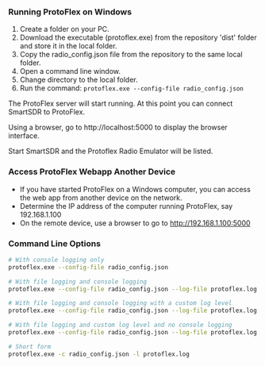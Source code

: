 ### Running ProtoFlex on Windows

1. Create a folder on your PC.
2. Download the executable (protoflex.exe) from the repository 'dist' folder and store it in the local folder.
3. Copy the radio_config.json file from the repository to the same local folder.
4. Open a command line window.
5. Change directory to the local folder.
6. Run the command: `protoflex.exe --config-file radio_config.json`

The ProtoFlex server will start running. At this point you can connect SmartSDR to ProtoFlex.

Using a browser, go to http://localhost:5000 to display the browser interface.

Start SmartSDR and the Protoflex Radio Emulator will be listed.

### Access ProtoFlex Webapp Another Device
- If you have started ProtoFlex on a Windows computer, you can access the web app from another device on the network.
- Determine the IP address of the computer running ProtoFlex, say 192.168.1.100
- On the remote device, use a browser to go to http://192.168.1.100:5000

### Command Line Options

```bash
# With console logging only
protoflex.exe --config-file radio_config.json 

# With file logging and console logging
protoflex.exe --config-file radio_config.json --log-file protoflex.log

# With file logging and console logging with a custom log level
protoflex.exe --config-file radio_config.json --log-file protoflex.log --log-level INFO

# With file logging and custom log level and no console logging
protoflex.exe --config-file radio_config.json --log-file protoflex.log --log-level INFO --no-console

# Short form
protoflex.exe -c radio_config.json -l protoflex.log
```
